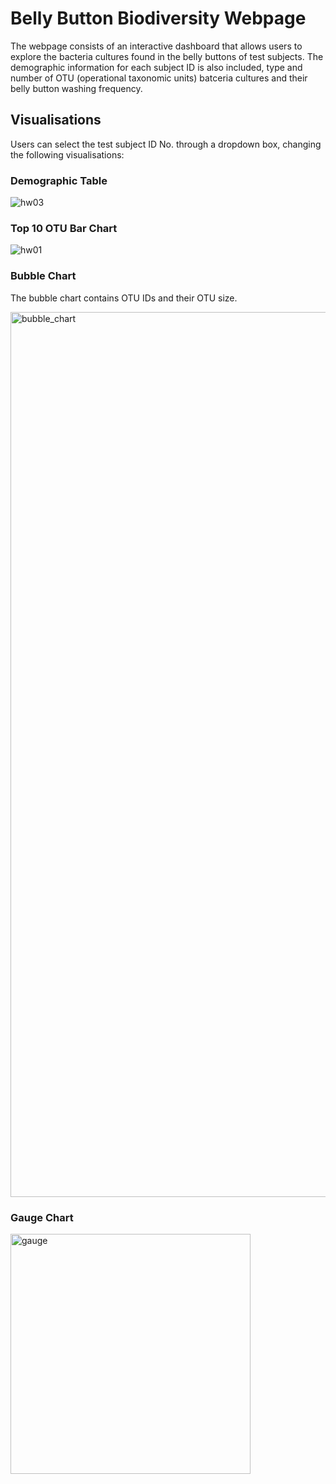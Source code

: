 # Belly Button Biodiversity Webpage

The webpage consists of an interactive dashboard that allows users to explore the bacteria cultures found in the belly buttons of test subjects. The demographic information for each subject ID is also included, type and number of OTU (operational taxonomic units) batceria cultures and their belly button washing frequency.

## Visualisations

Users can select the test subject ID No. through a dropdown box, changing the following visualisations:

### Demographic Table

![hw03](https://user-images.githubusercontent.com/85002751/214516520-6dd45499-2a5a-4720-9bb7-d3795d623ad0.png)

### Top 10 OTU Bar Chart

![hw01](https://user-images.githubusercontent.com/85002751/214516894-228c86b2-bfa2-47f9-a820-828f59d8fe0e.png)

### Bubble Chart

The bubble chart contains OTU IDs and their OTU size.

<img width="1416" alt="bubble_chart" src="https://user-images.githubusercontent.com/85002751/214516785-b8760c64-d76b-4cee-8e2c-3f62a1d1a686.png">

### Gauge Chart

<img width="384" alt="gauge" src="https://user-images.githubusercontent.com/85002751/214516957-20b0a9ca-becd-4688-9b9a-78f6c41d2011.png">
